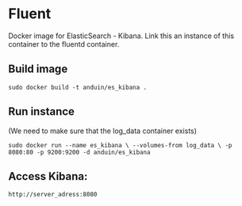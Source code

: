 Fluent
=========

Docker image for ElasticSearch - Kibana.  Link this an instance of this container to the fluentd container.

## Build image
`sudo docker build -t anduin/es_kibana .`

## Run instance
(We need to make sure that the log_data container exists)

`sudo docker run --name es_kibana \
    --volumes-from log_data \
    -p 8080:80 -p 9200:9200 -d anduin/es_kibana`

## Access Kibana:
`http://server_adress:8080`
